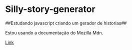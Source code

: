 # Silly-story-generator

##Estudando  javascript criando um gerador de historias##

Estou usando a documentação do Mozilla Mdn.


[Link](https://developer.mozilla.org/en-US/docs/Learn/JavaScript/First_steps/Silly_story_generator)

